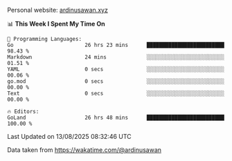 Personal website: [ardinusawan.xyz](https://ardinusawan.xyz)

<!--START_SECTION:waka-->
📊 **This Week I Spent My Time On** 

```text
💬 Programming Languages: 
Go                       26 hrs 23 mins      █████████████████████████   98.43 % 
Markdown                 24 mins             ░░░░░░░░░░░░░░░░░░░░░░░░░   01.51 % 
YAML                     0 secs              ░░░░░░░░░░░░░░░░░░░░░░░░░   00.06 % 
go.mod                   0 secs              ░░░░░░░░░░░░░░░░░░░░░░░░░   00.00 % 
Text                     0 secs              ░░░░░░░░░░░░░░░░░░░░░░░░░   00.00 % 

🔥 Editors: 
GoLand                   26 hrs 48 mins      █████████████████████████   100.00 % 
```


 Last Updated on 13/08/2025 08:32:46 UTC
<!--END_SECTION:waka-->
Data taken from https://wakatime.com/@ardinusawan
